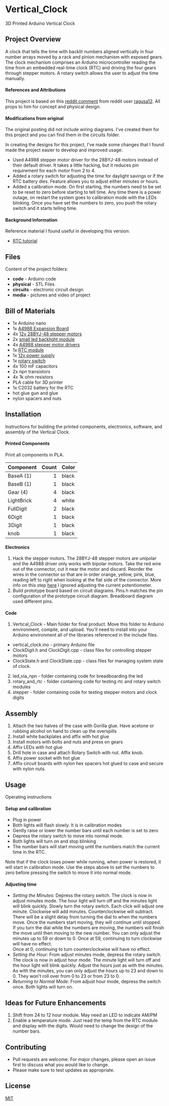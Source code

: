 # Vertical_Clock
 3D Printed Arduino Vertical Clock


 ## Project Overview
 A clock that tells the time with backlit numbers aligned vertically in four number arrays moved by a rack and pinion mechanism with exposed gears.  The clock mechanism comprises an Arduino microcontroller reading the time from an embedded real-time clock (RTC) and driving the four gears through stepper motors.  A rotary switch allows the user to adjust the time manually.

 #### References and Attributions

 This project is based on this
 [reddit comment](https://www.reddit.com/r/arduino/comments/pnyy3g/i_made_a_physical_version_of_the_oddly_satisfying/) from reddit user [ragusa12](https://www.reddit.com/user/ragusa12).  All props to him for concept and physical design.

 #### Modifications from original
  The original posting did not include wiring diagrams.  I've created them for this project and you can find them in the circuits folder.

 In creating the designs for this project, I've made some changes that I found made the project easier to develop and improved usage:
 - Used A4988 stepper motor driver for the 28BYJ-48 motors instead of their default driver.  It takes a little hacking, but it reduces pin requirement for each motor from 2 to 4.
 - Added a rotary switch for adjusting the time for daylight savings or if the RTC battery dies.  Feature allows you to adjust either minutes or hours.
 - Added a calibration mode.  On first starting, the numbers need to be set to be reset to zero before starting to tell time.  Any time there is a power outage, on restart the system goes to calibration mode with the LEDs blinking.  Once you have set the numbers to zero, you push the rotary switch and it starts telling time.


 #### Background Information
 Reference material I found useful in developing this version:
 - [RTC tutorial](https://howtomechatronics.com/tutorials/arduino/arduino-ds3231-real-time-clock-tutorial/)


## Files
Content of the project folders:
- **code** - Arduino code
- **physical** - STL Files
- **circuits** - electronic circuit design
- **media** - pictures and video of project

## Bill of Materials
- 1x Arduino nano
- 1x [A4988 Expansion Board](https://www.amazon.com/gp/product/B01D2HL9T8/ref=ppx_yo_dt_b_asin_title_o01_s00?ie=UTF8&psc=1)
- 4x [12v 28BYJ-48 stepper motors](https://www.amazon.com/gp/product/B015RQ97W8/ref=ppx_yo_dt_b_asin_title_o00_s00?ie=UTF8&psc=1)
- 2x [small led backlight module](amazon.com/gp/product/B01N6XME2Q/ref=ox_sc_act_title_1?smid=ATVPDKIKX0DER&psc=1)
- 4x [A4988 stepper motor drivers](https://www.amazon.com/gp/product/B09FQ3G5XQ/ref=ppx_yo_dt_b_asin_title_o00_s00?ie=UTF8&psc=1)
- 1x [RTC module](https://www.amazon.com/gp/product/B07XY2STMF/ref=ox_sc_act_title_2?smid=A2JLTKYCWT3GQ2&psc=1)
- 1x [12v power supply](https://www.amazon.com/gp/product/B01GD4ZQRS/ref=ppx_yo_dt_b_asin_title_o00_s00?ie=UTF8&th=1)
- 1x [rotary switch](https://www.amazon.com/dp/B07M631J1Q/ref=cm_sw_em_r_mt_dp_0N9X54H6T59A8A89X890?_encoding=UTF8&psc=1)
- 4x 100 mF capacitors
- 2x npn transistors
- 4x 1k ohm resistors
- PLA cable for 3D printer
- 1x C2032 battery for the RTC
- hot glue gun and glue
- nylon spacers and nuts


## Installation
Instructions for building the printed components, electronics, software, and assembly of the Vertical Clock.

#### Printed Components
Print all components in PLA.

| Component  | Count | Color |
| ---------- | ----: | ----- |
| BaseA (1)  |     1 | black |
| BaseB (1)  |     1 | black |
| Gear (4)   |     4 | black |
| LightBrick |     4 | white |
| FullDigit  |     2 | black |
| 6Digit     |     1 | black |
| 3Digit     |     1 | black |
| knob       |     1 | black |

#### Electronics
1. Hack the stepper motors.  The 28BYJ-48 stepper motors are unipolar and the
A4988 driver only works with bipolar motors.  Take the red wire out of the connector,
cut it near the motor and discard.  Reorder the wires in the connector so that
are in order orange, yellow, pink, blue, reading left to right when looking at
the flat side of the connector.  More info on this step [here](https://www.instructables.com/28BYJ-48-5V-Stepper-Motor-and-A4988-Driver/)  I ignored adjusting
the current potentiometer.
2. Build prototype board based on circuit diagrams.  Pins.h matches the pin
configuration of the prototype circuit diagram.  Breadboard diagram used different pins.

#### Code
1. Vertical_Clock - Main folder for final product.  Move this folder to Arduino environment, compile, and upload.  You'll need to install into your Arduino environment all of the libraries referenced in the include files.
  - vertical_clock.ino - primary Arduino file
  - ClockDigit.h and ClockDigit.cpp - class files for controlling stepper motors
  - ClockState.h and ClockState.cpp - class files for managing system state of clock.
2. led_via_npn - folder containing code for breadboarding the led
3. rotary_and_rtc - folder containing code for testing rtc and rotary switch modules
4. stepper - folder containing code for testing stepper motors and clock digits

## Assembly
1. Attach the two halves of the case with Gorilla glue.  Have acetone or rubbing
alcohol on hand to clean up the overspills
2. Install white backplates and affix with hot glue
2. Install motors with bolts and nuts and press on gears
3. Affix LEDs with hot glue
4. Drill hole in case and attach Rotary Switch with nut.  Affix knob.
5.  Affix power socket with hot glue
6. Affix circuit boards with nylon hex spacers hot glued to case and secure with
nylon nuts.

## Usage
Operating instructions

#### Setup and calibration
- Plug in power
- Both lights will flash slowly.  It is in calibration modes
- Gently raise or lower the number bars until each number is set to zero
- Depress the rotary switch to move into normal mode.  
- Both lights will turn on and stop blinking
- The number bars will start moving until the numbers match the current time
in the RTC.

Note that if the clock loses power while running, when power is restored, it will
start in calibration mode.  Use the steps above to set the numbers to zero
before pressing the switch to move it into normal mode.

#### Adjusting time
- _Setting the Minutes:_ Depress the rotary switch.  The clock is now in adjust
minutes mode.  The hour light will turn off
and the minutes light will blink quickly.  Slowly turn the rotary switch.  Each
click will adjust one minute.  Clockwise will add minutes. Counterclockwise will
subtract.  There will be a slight delay from turning the dial to when the numbers
move.  Once the numbers start moving, they will continue until stopped.  If
you turn the dial while the numbers are moving, the numbers will finish the move
until then moving to the new number.  You can only adjust the minutes up to 59
or down to 0.  Once at 59, continuing to turn clockwise will have no effect.  
Once at 0, continuing to turn counterclockwise will have no effect.
- _Setting the Hour:_  From adjust minutes mode, depress the rotary switch.
The clock is now in adjust hour mode.  The minute light will turn off and the
hour light will blink quickly.  Adjust the hours just as with the minutes.  As
with the minutes, you can only adjust the hours up to 23 and down to 0. They
won't roll over from 0 to 23 or from 23 to 0.
- _Returning to Normal Mode:_ From adjust hour mode, depress the switch once.
Both lights will turn on.


## Ideas for Future Enhancements
1. Shift from 24 to 12 hour module.  May need an LED to indicate AM/PM
2. Enable a temperature mode.  Just read the temp from the RTC module and display with the digits. Would need to change the design of the number bars.


## Contributing
- Pull requests are welcome. For major changes, please open an issue first to discuss what you would like to change.
- Please make sure to test updates as appropriate.

## License
[MIT](https://choosealicense.com/licenses/mit/)
